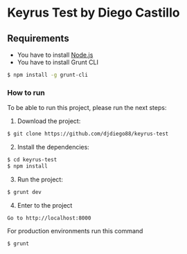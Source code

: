 # Keyrus Test by Diego Castillo

## Requirements
- You have to install [Node.js](https://nodejs.org/en/download/)
- You have to install Grunt CLI

```sh
$ npm install -g grunt-cli
```

### How to run

To be able to run this project, please run the next steps:

1. Download the project:
```sh
$ git clone https://github.com/djdiego88/keyrus-test
```

2. Install the dependencies:
```sh
$ cd keyrus-test
$ npm install
```

3. Run the project:
```sh
$ grunt dev
```

4. Enter to the project
```
Go to http://localhost:8000
```

For production environments run this command
```sh
$ grunt
``` 
